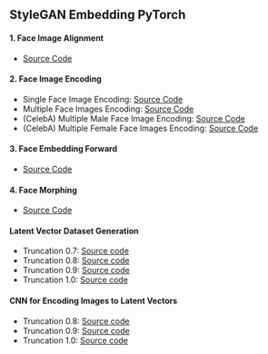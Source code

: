 ## StyleGAN Embedding PyTorch

#### <b>1. Face Image Alignment</b>

* [Source Code](/Face_Image_Alignment.ipynb)

#### <b>2. Face Image Encoding</b>

* Single Face Image Encoding: [Source Code](/Face_Image_Encoding.ipynb)
* Multiple Face Images Encoding: [Source Code](/Multiple_Face_Images_Encoding.ipynb)
* (CelebA) Multiple Male Face Image Encoding: [Source Code](/CelebA_Face_Images_Encoding_(Male).ipynb)
* (CelebA) Multiple Female Face Images Encoding: [Source Code](/CelebA_Face_Images_Encoding_(Female).ipynb)

#### <b>3. Face Embedding Forward</b>

* [Source Code](/Face_Embedding_Forward.ipynb)

#### <b>4. Face Morphing</b>

* [Source Code](/Face_Morphing.ipynb)

#### <b>Latent Vector Dataset Generation</b>

* Truncation 0.7: [Source code](/PyTorch_StyleGAN_Latent_Vector_Dataset_Generation_Based_on_InterFaceGAN.ipynb)
* Truncation 0.8: [Source code](/PyTorch_StyleGAN_Latent_Vector_Dataset_Generation_Based_on_InterFaceGAN_(Truncation_80).ipynb)
* Truncation 0.9: [Source code](/PyTorch_StyleGAN_Latent_Vector_Dataset_Generation_Based_on_InterFaceGAN_(Truncation_90).ipynb)
* Truncation 1.0: [Source code](/PyTorch_StyleGAN_Latent_Vector_Dataset_Generation_Based_on_InterFaceGAN_(Truncation_100).ipynb)

#### <b>CNN for Encoding Images to Latent Vectors</b>

* Truncation 0.8: [Source code](/PyTorch_CNN_for_Encoding_Images_to_Latent_Vectors_(Truncation_80).ipynb)
* Truncation 0.9: [Source code](/PyTorch_CNN_for_Encoding_Images_to_Latent_Vectors_(Truncation_90).ipynb)
* Truncation 1.0: [Source code](/PyTorch_CNN_for_Encoding_Images_to_Latent_Vectors_(Truncation_100).ipynb)
